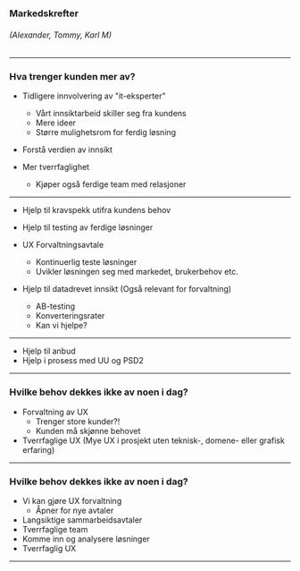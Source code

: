 ### Markedskrefter
###### (Alexander, Tommy, Karl M)

---

### Hva trenger kunden mer av?

- Tidligere innvolvering av "it-eksperter"
    + Vårt innsiktarbeid skiller seg fra kundens
    + Mere ideer
    + Større mulighetsrom for ferdig løsning
- Forstå verdien av innsikt

- Mer tverrfaglighet
    + Kjøper også ferdige team med relasjoner

---
- Hjelp til kravspekk utifra kundens behov
- Hjelp til testing av ferdige løsninger

- UX Forvaltningsavtale
    + Kontinuerlig teste løsninger
    + Uvikler løsningen seg med markedet, brukerbehov etc.

- Hjelp til datadrevet innsikt (Også relevant for forvaltning)
    + AB-testing
    + Konverteringsrater
    + Kan vi hjelpe?


---

- Hjelp til anbud
- Hjelp i prosess med UU og PSD2

---

### Hvilke behov dekkes ikke av noen i dag?

- Forvaltning av UX
    + Trenger store kunder?!
    + Kunden må skjønne behovet
- Tverrfaglige UX (Mye UX i prosjekt uten teknisk-, domene- eller grafisk erfaring)


---

### Hvilke behov dekkes ikke av noen i dag?

- Vi kan gjøre UX forvaltning
    + Åpner for nye avtaler
- Langsiktige sammarbeidsavtaler
- Tverrfaglige team
- Komme inn og analysere løsninger
- Tverrfaglig UX




---

